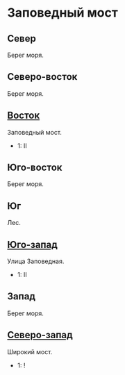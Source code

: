 # Заповедный мост

## Север

Берег моря.

## Северо-восток

Берег моря.

## [Восток](./605145.md)

Заповедный мост.

* 1:    II

## Юго-восток

Берег моря.

## Юг

Лес.

## [Юго-запад](./580150.md)

Улица Заповедная.

* 1:    II

## Запад

Берег моря.

## [Северо-запад](./575135.md)

Широкий мост.

* 1:    !
